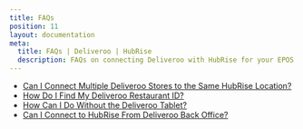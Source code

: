 ```yaml
---
title: FAQs
position: 11
layout: documentation
meta:
  title: FAQs | Deliveroo | HubRise
  description: FAQs on connecting Deliveroo with HubRise for your EPOS to work with other apps as a cohesive whole. Connect apps and synchronise your data.
---
```


- [Can I Connect Multiple Deliveroo Stores to the Same HubRise Location?](/apps/deliveroo/faqs/connecting-multiple-instances-deliveroo/)
- [How Do I Find My Deliveroo Restaurant ID?](/apps/deliveroo/faqs/find-deliveroo-restaurant-id/)
- [How Can I Do Without the Deliveroo Tablet?](/apps/deliveroo/faqs/deliveroo-tabletless/)
- [Can I Connect to HubRise From Deliveroo Back Office?](/apps/deliveroo/faqs/connect-from-deliveroo-back-office/)

